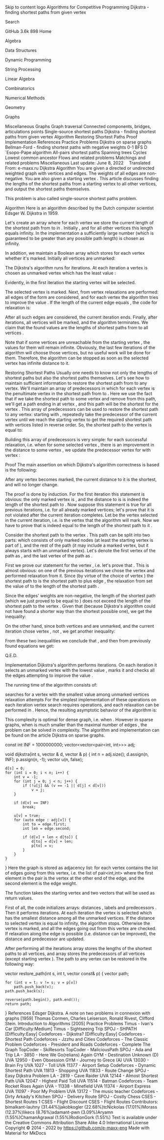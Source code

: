 Skip to content
logo
Algorithms for Competitive Programming
Dijkstra - finding shortest paths from given vertex

Search

 GitHub
3.6k
898
Home
 
Algebra
 
Data Structures
 
Dynamic Programming
 
String Processing
 
Linear Algebra
 
Combinatorics
 
Numerical Methods
 
Geometry
 
Graphs
 
Miscellaneous
Graphs
Graph traversal
Connected components, bridges, articulations points
Single-source shortest paths
Dijkstra - finding shortest paths from given vertex
Algorithm
Restoring Shortest Paths
Proof
Implementation
References
Practice Problems
Dijkstra on sparse graphs
Bellman-Ford - finding shortest paths with negative weights
0-1 BFS
D´Esopo-Pape algorithm
All-pairs shortest paths
Spanning trees
Cycles
Lowest common ancestor
Flows and related problems
Matchings and related problems
Miscellaneous
Last update: June 8, 2022  Translated From: e-maxx.ru
Dijkstra Algorithm
You are given a directed or undirected weighted graph with  vertices and  edges. The weights of all edges are non-negative. You are also given a starting vertex . This article discusses finding the lengths of the shortest paths from a starting vertex  to all other vertices, and output the shortest paths themselves.

This problem is also called single-source shortest paths problem.

Algorithm
Here is an algorithm described by the Dutch computer scientist Edsger W. Dijkstra in 1959.

Let's create an array  where for each vertex  we store the current length of the shortest path from  to  in . Initially , and for all other vertices this length equals infinity. In the implementation a sufficiently large number (which is guaranteed to be greater than any possible path length) is chosen as infinity.

In addition, we maintain a Boolean array  which stores for each vertex  whether it's marked. Initially all vertices are unmarked:

The Dijkstra's algorithm runs for  iterations. At each iteration a vertex  is chosen as unmarked vertex which has the least value :

Evidently, in the first iteration the starting vertex  will be selected.

The selected vertex  is marked. Next, from vertex  relaxations are performed: all edges of the form  are considered, and for each vertex  the algorithm tries to improve the value . If the length of the current edge equals , the code for relaxation is:

After all such edges are considered, the current iteration ends. Finally, after  iterations, all vertices will be marked, and the algorithm terminates. We claim that the found values  are the lengths of shortest paths from  to all vertices .

Note that if some vertices are unreachable from the starting vertex , the values  for them will remain infinite. Obviously, the last few iterations of the algorithm will choose those vertices, but no useful work will be done for them. Therefore, the algorithm can be stopped as soon as the selected vertex has infinite distance to it.

Restoring Shortest Paths
Usually one needs to know not only the lengths of shortest paths but also the shortest paths themselves. Let's see how to maintain sufficient information to restore the shortest path from  to any vertex. We'll maintain an array of predecessors  in which for each vertex   is the penultimate vertex in the shortest path from  to . Here we use the fact that if we take the shortest path to some vertex  and remove  from this path, we'll get a path ending in at vertex , and this path will be the shortest for the vertex . This array of predecessors can be used to restore the shortest path to any vertex: starting with , repeatedly take the predecessor of the current vertex until we reach the starting vertex  to get the required shortest path with vertices listed in reverse order. So, the shortest path  to the vertex  is equal to:

Building this array of predecessors is very simple: for each successful relaxation, i.e. when for some selected vertex , there is an improvement in the distance to some vertex , we update the predecessor vertex for  with vertex :

Proof
The main assertion on which Dijkstra's algorithm correctness is based is the following:

After any vertex  becomes marked, the current distance to it  is the shortest, and will no longer change.

The proof is done by induction. For the first iteration this statement is obvious: the only marked vertex is , and the distance to is  is indeed the length of the shortest path to . Now suppose this statement is true for all previous iterations, i.e. for all already marked vertices; let's prove that it is not violated after the current iteration completes. Let  be the vertex selected in the current iteration, i.e.  is the vertex that the algorithm will mark. Now we have to prove that  is indeed equal to the length of the shortest path to it .

Consider the shortest path  to the vertex . This path can be split into two parts:  which consists of only marked nodes (at least the starting vertex  is part of ), and the rest of the path  (it may include a marked vertex, but it always starts with an unmarked vertex). Let's denote the first vertex of the path  as , and the last vertex of the path  as .

First we prove our statement for the vertex , i.e. let's prove that . This is almost obvious: on one of the previous iterations we chose the vertex  and performed relaxation from it. Since (by virtue of the choice of vertex ) the shortest path to  is the shortest path to  plus edge , the relaxation from  set the value of  to the length of the shortest path .

Since the edges' weights are non-negative, the length of the shortest path  (which we just proved to be equal to ) does not exceed the length  of the shortest path to the vertex . Given that  (because Dijkstra's algorithm could not have found a shorter way than the shortest possible one), we get the inequality:

On the other hand, since both vertices  and  are unmarked, and the current iteration chose vertex , not , we get another inequality:

From these two inequalities we conclude that , and then from previously found equations we get:

Q.E.D.

Implementation
Dijkstra's algorithm performs  iterations. On each iteration it selects an unmarked vertex  with the lowest value , marks it and checks all the edges  attempting to improve the value .

The running time of the algorithm consists of:

 searches for a vertex with the smallest value  among  unmarked vertices
 relaxation attempts
For the simplest implementation of these operations on each iteration vertex search requires  operations, and each relaxation can be performed in . Hence, the resulting asymptotic behavior of the algorithm is:

This complexity is optimal for dense graph, i.e. when . However in sparse graphs, when  is much smaller than the maximal number of edges , the problem can be solved in  complexity. The algorithm and implementation can be found on the article Dijkstra on sparse graphs.


const int INF = 1000000000;
vector<vector<pair<int, int>>> adj;

void dijkstra(int s, vector<int> & d, vector<int> & p) {
    int n = adj.size();
    d.assign(n, INF);
    p.assign(n, -1);
    vector<bool> u(n, false);

    d[s] = 0;
    for (int i = 0; i < n; i++) {
        int v = -1;
        for (int j = 0; j < n; j++) {
            if (!u[j] && (v == -1 || d[j] < d[v]))
                v = j;
        }

        if (d[v] == INF)
            break;

        u[v] = true;
        for (auto edge : adj[v]) {
            int to = edge.first;
            int len = edge.second;

            if (d[v] + len < d[to]) {
                d[to] = d[v] + len;
                p[to] = v;
            }
        }
    }
}
Here the graph  is stored as adjacency list: for each vertex   contains the list of edges going from this vertex, i.e. the list of pair<int,int> where the first element in the pair is the vertex at the other end of the edge, and the second element is the edge weight.

The function takes the starting vertex  and two vectors that will be used as return values.

First of all, the code initializes arrays: distances , labels  and predecessors . Then it performs  iterations. At each iteration the vertex  is selected which has the smallest distance  among all the unmarked vertices. If the distance to selected vertex  is equal to infinity, the algorithm stops. Otherwise the vertex is marked, and all the edges going out from this vertex are checked. If relaxation along the edge is possible (i.e. distance  can be improved), the distance  and predecessor  are updated.

After performing all the iterations array  stores the lengths of the shortest paths to all vertices, and array  stores the predecessors of all vertices (except starting vertex ). The path to any vertex  can be restored in the following way:


vector<int> restore_path(int s, int t, vector<int> const& p) {
    vector<int> path;

    for (int v = t; v != s; v = p[v])
        path.push_back(v);
    path.push_back(s);

    reverse(path.begin(), path.end());
    return path;
}
References
Edsger Dijkstra. A note on two problems in connexion with graphs [1959]
Thomas Cormen, Charles Leiserson, Ronald Rivest, Clifford Stein. Introduction to Algorithms [2005]
Practice Problems
Timus - Ivan's Car [Difficulty:Medium]
Timus - Sightseeing Trip
SPOJ - SHPATH [Difficulty:Easy]
Codeforces - Dijkstra? [Difficulty:Easy]
Codeforces - Shortest Path
Codeforces - Jzzhu and Cities
Codeforces - The Classic Problem
Codeforces - President and Roads
Codeforces - Complete The Graph
TopCoder - SkiResorts
TopCoder - MaliciousPath
SPOJ - Ada and Trip
LA - 3850 - Here We Go(relians) Again
GYM - Destination Unknown (D)
UVA 12950 - Even Obsession
GYM - Journey to Grece (A)
UVA 13030 - Brain Fry
UVA 1027 - Toll
UVA 11377 - Airport Setup
Codeforces - Dynamic Shortest Path
UVA 11813 - Shopping
UVA 11833 - Route Change
SPOJ - Easy Dijkstra Problem
LA - 2819 - Cave Raider
UVA 12144 - Almost Shortest Path
UVA 12047 - Highest Paid Toll
UVA 11514 - Batman
Codeforces - Team Rocket Rises Again
UVA - 11338 - Minefield
UVA 11374 - Airport Express
UVA 11097 - Poor My Problem
UVA 13172 - The music teacher
Codeforces - Dirty Arkady's Kitchen
SPOJ - Delivery Route
SPOJ - Costly Chess
CSES - Shortest Routes 1
CSES - Flight Discount
CSES - Flight Routes
Contributors:
bimalkant-lauhny (31.44%)jakobkogler (22.68%)tcNickolas (17.01%)Morass (12.37%)likecs (8.76%)adamant-pwn (3.09%)Aryamn (1.55%)ChamanAgrawal (1.55%)RodionGork (1.55%)
Text is available under the Creative Commons Attribution Share Alike 4.0 International License
Copyright © 2014 - 2022 by https://github.com/e-maxx-eng
Made with Material for MkDocs
